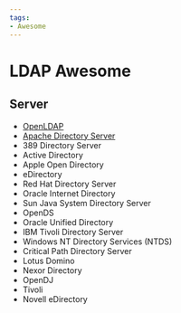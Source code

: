 ```yaml
---
tags:
- Awesome
---
```


# LDAP Awesome

## Server

- [OpenLDAP](./openldap.md)
- [Apache Directory Server](./apacheds.md)
- 389 Directory Server
- Active Directory
- Apple Open Directory
- eDirectory
- Red Hat Directory Server
- Oracle Internet Directory
- Sun Java System Directory Server
- OpenDS
- Oracle Unified Directory
- IBM Tivoli Directory Server
- Windows NT Directory Services (NTDS)
- Critical Path Directory Server
- Lotus Domino
- Nexor Directory
- OpenDJ
- Tivoli
- Novell eDirectory
